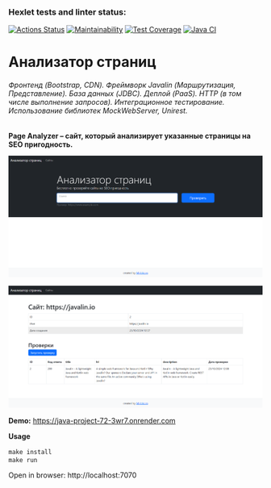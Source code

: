 ### Hexlet tests and linter status:
[![Actions Status](https://github.com/MiVolcom/java-project-72/actions/workflows/hexlet-check.yml/badge.svg)](https://github.com/MiVolcom/java-project-72/actions)
[![Maintainability](https://api.codeclimate.com/v1/badges/49dc1523076c48777d95/maintainability)](https://codeclimate.com/github/MiVolcom/java-project-72/maintainability)
[![Test Coverage](https://api.codeclimate.com/v1/badges/49dc1523076c48777d95/test_coverage)](https://codeclimate.com/github/MiVolcom/java-project-72/test_coverage)
[![Java CI](https://github.com/MiVolcom/java-project-72/actions/workflows/main.yml/badge.svg)](https://github.com/MiVolcom/java-project-72/actions/workflows/main.yml)
# Анализатор страниц


###### Фронтенд (Bootstrap, CDN). Фреймворк Javalin (Маршрутизация, Представление). База данных (JDBC). Деплой (PaaS). HTTP (в том числе выполнение запросов). Интеграционное тестирование. Использование библиотек MockWebServer, Unirest.


**Page Analyzer – сайт, который анализирует указанные страницы на SEO пригодность.**

![img.png](img.png)

![img_1.png](img_1.png)


**Demo:** https://java-project-72-3wr7.onrender.com

**Usage**
```copy
make install
make run
```

Open in browser: http://localhost:7070
